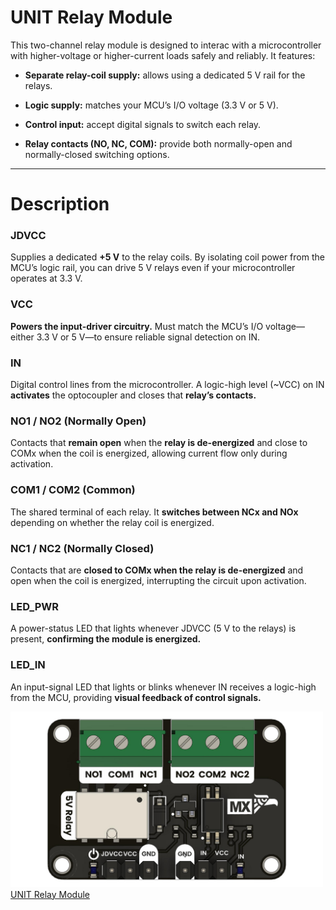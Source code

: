 # UNIT Relay Module

This two-channel relay module is designed to interac with a microcontroller with higher-voltage or higher-current loads safely and reliably. It features:

* **Separate relay-coil supply:** allows using a dedicated 5 V rail for the relays.

* **Logic supply:** matches your MCU’s I/O voltage (3.3 V or 5 V).

* **Control input:** accept digital signals to switch each relay.

* **Relay contacts (NO, NC, COM):** provide both normally-open and normally-closed switching options.

---

# Description 

### JDVCC
Supplies a dedicated **+5 V** to the relay coils. By isolating coil power from the MCU’s logic rail, you can drive 5 V relays even if your microcontroller operates at 3.3 V.

### VCC
**Powers the input-driver circuitry.** Must match the MCU’s I/O voltage—either 3.3 V or 5 V—to ensure reliable signal detection on IN.

### IN
Digital control lines from the microcontroller. A logic-high level (~VCC) on IN **activates** the optocoupler and closes that **relay’s contacts.**

### NO1 / NO2 (Normally Open)
Contacts that **remain open** when the **relay is de-energized** and close to COMx when the coil is energized, allowing current flow only during activation.

### COM1 / COM2 (Common)
The shared terminal of each relay. It **switches between NCx and NOx** depending on whether the relay coil is energized.

### NC1 / NC2 (Normally Closed)
Contacts that are **closed to COMx when the relay is de-energized** and open when the coil is energized, interrupting the circuit upon activation.

### LED_PWR
A power-status LED that lights whenever JDVCC (5 V to the relays) is present, **confirming the module is energized.**

### LED_IN
An input-signal LED that lights or blinks whenever IN receives a logic-high from the MCU, providing **visual feedback of control signals.**

<a href="#"><img src="hardware/resources/relay_module.jpg" width="500px"><br/> UNIT Relay Module</a>



